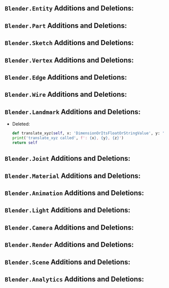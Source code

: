 ## `Blender.Entity` Additions and Deletions:

## `Blender.Part` Additions and Deletions:

## `Blender.Sketch` Additions and Deletions:

## `Blender.Vertex` Additions and Deletions:

## `Blender.Edge` Additions and Deletions:

## `Blender.Wire` Additions and Deletions:

## `Blender.Landmark` Additions and Deletions:


- Deleted:
    ```python
    def translate_xyz(self, x: 'DimensionOrItsFloatOrStringValue', y: 'DimensionOrItsFloatOrStringValue', z: 'DimensionOrItsFloatOrStringValue'):
    print('translate_xyz called', f': {x}, {y}, {z}')
    return self
    ```
## `Blender.Joint` Additions and Deletions:

## `Blender.Material` Additions and Deletions:

## `Blender.Animation` Additions and Deletions:

## `Blender.Light` Additions and Deletions:

## `Blender.Camera` Additions and Deletions:

## `Blender.Render` Additions and Deletions:

## `Blender.Scene` Additions and Deletions:

## `Blender.Analytics` Additions and Deletions:


